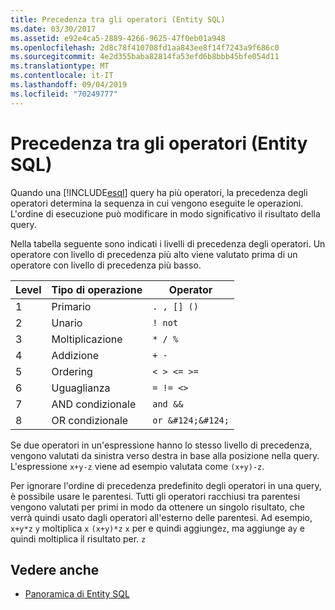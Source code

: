 ```yaml
---
title: Precedenza tra gli operatori (Entity SQL)
ms.date: 03/30/2017
ms.assetid: e92e4ca5-2889-4266-9625-47f0eb01a948
ms.openlocfilehash: 2d8c78f410708fd1aa843ee8f14f7243a9f686c0
ms.sourcegitcommit: 4e2d355baba82814fa53efd6b8bbb45bfe054d11
ms.translationtype: MT
ms.contentlocale: it-IT
ms.lasthandoff: 09/04/2019
ms.locfileid: "70249777"
---
```

# <a name="operator-precedence-entity-sql"></a>Precedenza tra gli operatori (Entity SQL)
Quando una [!INCLUDE[esql](../../../../../../includes/esql-md.md)] query ha più operatori, la precedenza degli operatori determina la sequenza in cui vengono eseguite le operazioni. L'ordine di esecuzione può modificare in modo significativo il risultato della query.  
  
 Nella tabella seguente sono indicati i livelli di precedenza degli operatori. Un operatore con livello di precedenza più alto viene valutato prima di un operatore con livello di precedenza più basso.  
  
|Level|Tipo di operazione|Operator|  
|-----------|--------------------|--------------|  
|1|Primario|`. , [] ()`|  
|2|Unario|`! not`|  
|3|Moltiplicazione|`* / %`|  
|4|Addizione|`+ -`|  
|5|Ordering|`< > <= >=`|  
|6|Uguaglianza|`= != <>`|  
|7|AND condizionale|`and &&`|  
|8|OR condizionale|`or &#124;&#124;`|  
  
 Se due operatori in un'espressione hanno lo stesso livello di precedenza, vengono valutati da sinistra verso destra in base alla posizione nella query. L'espressione `x+y-z` viene ad esempio valutata come `(x+y)-z`.  
  
 Per ignorare l'ordine di precedenza predefinito degli operatori in una query, è possibile usare le parentesi. Tutti gli operatori racchiusi tra parentesi vengono valutati per primi in modo da ottenere un singolo risultato, che verrà quindi usato dagli operatori all'esterno delle parentesi. Ad esempio, `x+y*z` `y` moltiplica `x` `(x+y)*z` `x` per e quindi aggiunge`z`, ma aggiunge a`y` e quindi moltiplica il risultato per. `z`  
  
## <a name="see-also"></a>Vedere anche

- [Panoramica di Entity SQL](entity-sql-overview.md)
